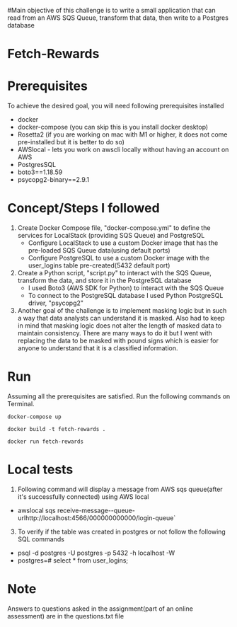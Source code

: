 #Main objective of this challenge is to write a small application that can read from an AWS SQS Queue, transform that data, then write to a Postgres database

# Fetch-Rewards

# Prerequisites
To achieve the desired goal, you will need following prerequisites installed
* docker
* docker-compose (you can skip this is you install docker desktop)
* Rosetta2 (if you are working on mac with M1 or higher, it does not come pre-installed but it is better to do so)
* AWSlocal - lets you work on awscli locally without having an account on AWS
* PostgresSQL
* boto3==1.18.59
* psycopg2-binary==2.9.1

# Concept/Steps I followed

1. Create Docker Compose file, "docker-compose.yml" to define the services for LocalStack (providing SQS Queue) and PostgreSQL
   * Configure LocalStack to use a custom Docker image that has the pre-loaded SQS Queue data(using default ports)
   * Configure PostgreSQL to use a custom Docker image with the user_logins table pre-created(5432 default port)
2. Create a Python script, "script.py" to interact with the SQS Queue, transform the data, and store it in the PostgreSQL database
   * I used Boto3 (AWS SDK for Python) to interact with the SQS Queue
   * To connect to the PostgreSQL database I used Python PostgreSQL driver, "psycopg2"
3. Another goal of the challenge is to implement masking logic but in such a way that data analysts can understand it is masked. Also had to keep in mind that masking logic does not alter the length of masked data to maintain consistency. There are many ways to do it but I went with replacing the data to be masked with pound signs which is easier for anyone to understand that it is a classified information.

# Run
Assuming all the prerequisites are satisfied. Run the following commands on Terminal.
```
docker-compose up
```

```
docker build -t fetch-rewards .
```

```
docker run fetch-rewards
```

# Local tests

1. Following command will display a message from AWS sqs queue(after it's successfully connected) using AWS local
   
  * awslocal sqs receive-message--queue-urlhttp://localhost:4566/000000000000/login-queue`

3. To verify if the table was created in postgres or not follow the following SQL commands

  * psql -d postgres -U postgres  -p 5432 -h localhost -W
  * postgres=# select * from user_logins;

# Note

Answers to questions asked in the assignment(part of an online assessment) are in the questions.txt file
 
